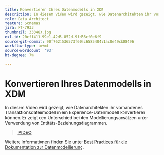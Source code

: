 ```yaml
---
title: Konvertieren Ihres Datenmodells in XDM
description: In diesem Video wird gezeigt, wie Datenarchitekten ihr vorhandenes Transaktionsdatenmodell in ein Experience-Datenmodell konvertieren können. Er zeigt den Unterschied bei den Modellierungsansätzen unter Verwendung von Entitäts-Beziehungsdiagrammen.
role: Data Architect
feature: Schemas
jira: KT-7933
thumbnail: 333483.jpg
exl-id: 20cff411-99e1-42d5-852d-9fd66cf0e6f9
source-git-commit: 90f7621536573f60ac6585404b1ac0e49cb08496
workflow-type: tm+mt
source-wordcount: '93'
ht-degree: 7%

---
```


# Konvertieren Ihres Datenmodells in XDM

In diesem Video wird gezeigt, wie Datenarchitekten ihr vorhandenes Transaktionsdatenmodell in ein Experience-Datenmodell konvertieren können. Er zeigt den Unterschied bei den Modellierungsansätzen unter Verwendung von Entitäts-Beziehungsdiagrammen.

>[!VIDEO](https://video.tv.adobe.com/v/333483?quality=12&learn=on)

Weitere Informationen finden Sie unter [Best Practices für die Dokumentation zur Datenmodellierung](https://experienceleague.adobe.com/docs/experience-platform/xdm/schema/best-practices.html?lang=de).
